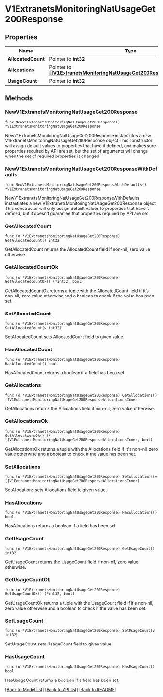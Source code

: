 # V1ExtranetsMonitoringNatUsageGet200Response

## Properties

Name | Type | Description | Notes
------------ | ------------- | ------------- | -------------
**AllocatedCount** | Pointer to **int32** |  | [optional] 
**Allocations** | Pointer to [**[]V1ExtranetsMonitoringNatUsageGet200ResponseAllocationsInner**](V1ExtranetsMonitoringNatUsageGet200ResponseAllocationsInner.md) |  | [optional] 
**UsageCount** | Pointer to **int32** |  | [optional] 

## Methods

### NewV1ExtranetsMonitoringNatUsageGet200Response

`func NewV1ExtranetsMonitoringNatUsageGet200Response() *V1ExtranetsMonitoringNatUsageGet200Response`

NewV1ExtranetsMonitoringNatUsageGet200Response instantiates a new V1ExtranetsMonitoringNatUsageGet200Response object
This constructor will assign default values to properties that have it defined,
and makes sure properties required by API are set, but the set of arguments
will change when the set of required properties is changed

### NewV1ExtranetsMonitoringNatUsageGet200ResponseWithDefaults

`func NewV1ExtranetsMonitoringNatUsageGet200ResponseWithDefaults() *V1ExtranetsMonitoringNatUsageGet200Response`

NewV1ExtranetsMonitoringNatUsageGet200ResponseWithDefaults instantiates a new V1ExtranetsMonitoringNatUsageGet200Response object
This constructor will only assign default values to properties that have it defined,
but it doesn't guarantee that properties required by API are set

### GetAllocatedCount

`func (o *V1ExtranetsMonitoringNatUsageGet200Response) GetAllocatedCount() int32`

GetAllocatedCount returns the AllocatedCount field if non-nil, zero value otherwise.

### GetAllocatedCountOk

`func (o *V1ExtranetsMonitoringNatUsageGet200Response) GetAllocatedCountOk() (*int32, bool)`

GetAllocatedCountOk returns a tuple with the AllocatedCount field if it's non-nil, zero value otherwise
and a boolean to check if the value has been set.

### SetAllocatedCount

`func (o *V1ExtranetsMonitoringNatUsageGet200Response) SetAllocatedCount(v int32)`

SetAllocatedCount sets AllocatedCount field to given value.

### HasAllocatedCount

`func (o *V1ExtranetsMonitoringNatUsageGet200Response) HasAllocatedCount() bool`

HasAllocatedCount returns a boolean if a field has been set.

### GetAllocations

`func (o *V1ExtranetsMonitoringNatUsageGet200Response) GetAllocations() []V1ExtranetsMonitoringNatUsageGet200ResponseAllocationsInner`

GetAllocations returns the Allocations field if non-nil, zero value otherwise.

### GetAllocationsOk

`func (o *V1ExtranetsMonitoringNatUsageGet200Response) GetAllocationsOk() (*[]V1ExtranetsMonitoringNatUsageGet200ResponseAllocationsInner, bool)`

GetAllocationsOk returns a tuple with the Allocations field if it's non-nil, zero value otherwise
and a boolean to check if the value has been set.

### SetAllocations

`func (o *V1ExtranetsMonitoringNatUsageGet200Response) SetAllocations(v []V1ExtranetsMonitoringNatUsageGet200ResponseAllocationsInner)`

SetAllocations sets Allocations field to given value.

### HasAllocations

`func (o *V1ExtranetsMonitoringNatUsageGet200Response) HasAllocations() bool`

HasAllocations returns a boolean if a field has been set.

### GetUsageCount

`func (o *V1ExtranetsMonitoringNatUsageGet200Response) GetUsageCount() int32`

GetUsageCount returns the UsageCount field if non-nil, zero value otherwise.

### GetUsageCountOk

`func (o *V1ExtranetsMonitoringNatUsageGet200Response) GetUsageCountOk() (*int32, bool)`

GetUsageCountOk returns a tuple with the UsageCount field if it's non-nil, zero value otherwise
and a boolean to check if the value has been set.

### SetUsageCount

`func (o *V1ExtranetsMonitoringNatUsageGet200Response) SetUsageCount(v int32)`

SetUsageCount sets UsageCount field to given value.

### HasUsageCount

`func (o *V1ExtranetsMonitoringNatUsageGet200Response) HasUsageCount() bool`

HasUsageCount returns a boolean if a field has been set.


[[Back to Model list]](../README.md#documentation-for-models) [[Back to API list]](../README.md#documentation-for-api-endpoints) [[Back to README]](../README.md)


